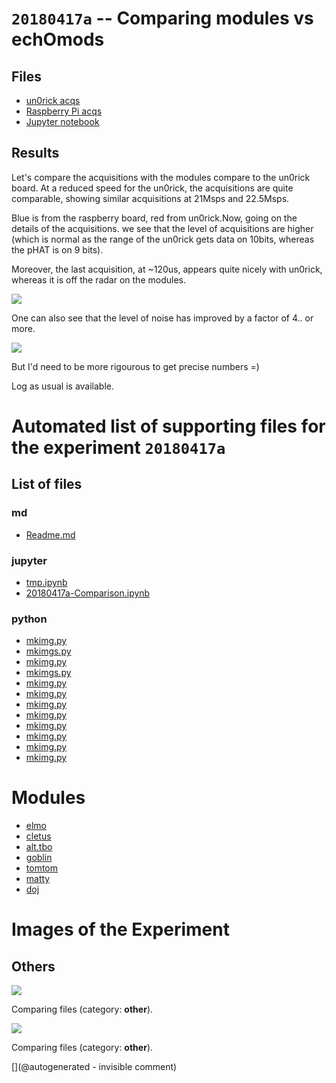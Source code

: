 # `20180417a` -- Comparing modules vs echOmods

## Files

* [un0rick acqs](/include/20180417a/20180403a.npz)
* [Raspberry Pi acqs](/include/20180417a/20180415r.npz)
* [Jupyter notebook](/include/20180417a/20180417a-Comparison.ipynb)

## Results

Let's compare the acquisitions with the modules compare to the un0rick board. At a reduced speed for the un0rick, the acquisitions are quite comparable, showing similar acquisitions at 21Msps and 22.5Msps.

Blue is from the raspberry board, red from un0rick.Now, going on the details of the acquisitions. we see that the level of acquisitions are higher (which is normal as the range of the un0rick gets data on 10bits, whereas the pHAT is on 9 bits).

Moreover, the last acquisition, at ~120us, appears quite nicely with un0rick, whereas it is off the radar on the modules.

![](/include/20180417a/comparing.jpg)

​One can also see that the level of noise has improved by a factor of 4.. or more.

![](/include/20180417a/details.jpg)

But I'd need to be more rigourous to get precise numbers =)

Log as usual is available.


# Automated list of supporting files for the __experiment `20180417a`__

## List of files

### md

* [Readme.md](/include/20180417a/Readme.md)


### jupyter

* [tmp.ipynb](/tmp.ipynb)
* [20180417a-Comparison.ipynb](/include/20180417a/20180417a-Comparison.ipynb)


### python

* [mkimg.py](/include/20200809r/images/apogee5MHz/mkimg.py)
* [mkimgs.py](/pic0/data/20240413a/mkimgs.py)
* [mkimg.py](/include/20180417a/mkimg.py)
* [mkimgs.py](/include/impedance/20240604a/mkimgs.py)
* [mkimg.py](/include/20200809r/mkimg.py)
* [mkimg.py](/include/20200809r/images/ausonics75/mkimg.py)
* [mkimg.py](/include/20200809r/images/hp2121/mkimg.py)
* [mkimg.py](/include/images/202005/duc2m/mkimg.py)
* [mkimg.py](/include/20200809r/images/bard/mkimg.py)
* [mkimg.py](/include/images/202005/apogee/mkimg.py)
* [mkimg.py](/include/images/202005/linscan/mkimg.py)
* [mkimg.py](/include/images/202005/myapo/mkimg.py)





# Modules

* [elmo](/elmo/)
* [cletus](/retired/cletus/)
* [alt.tbo](/retired/alt.tbo/)
* [goblin](/goblin/)
* [tomtom](/retired/tomtom/)
* [matty](/matty/)
* [doj](/doj/)




# Images of the Experiment

## Others

![](/include/20180417a/details.jpg)

Comparing files (category: __other__).

![](/include/20180417a/comparing.jpg)

Comparing files (category: __other__).










[](@autogenerated - invisible comment)